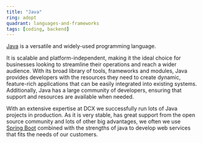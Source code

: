 ```yaml
---
title: "Java"
ring: adopt
quadrant: languages-and-frameworks
tags: [coding, backend]
---
```


[Java](https://www.java.com) is a versatile and widely-used programming language.

It is scalable and platform-independent, making it the ideal choice for businesses looking to streamline their
operations and reach a wider audience. With its broad library of tools, frameworks and modules, Java provides developers
with the resources they need to create dynamic, feature-rich applications that can be easily integrated into existing
systems. Additionally, Java has a large community of developers, ensuring that support and resources are available when
needed.

With an extensive expertise at DCX we successfully run lots of Java projects in production. As it is very stable, has
great support from the open source community and lots of other big advantages, we often we use
[Spring Boot](https://spring.io/projects/spring-boot) combined with the strengths of java to develop web services that
fits the needs of our customers.
